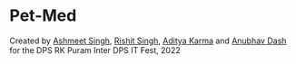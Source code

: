 # Pet-Med
Created by [Ashmeet Singh](https://github.com/ashmeet670), [Rishit Singh](https://github.com/DeadShotDarkSide), [Aditya Karma](https://github.com/AD0T-dev) and [Anubhav Dash](https://github.com/AnubhavDash) for the DPS RK Puram Inter DPS IT Fest, 2022

